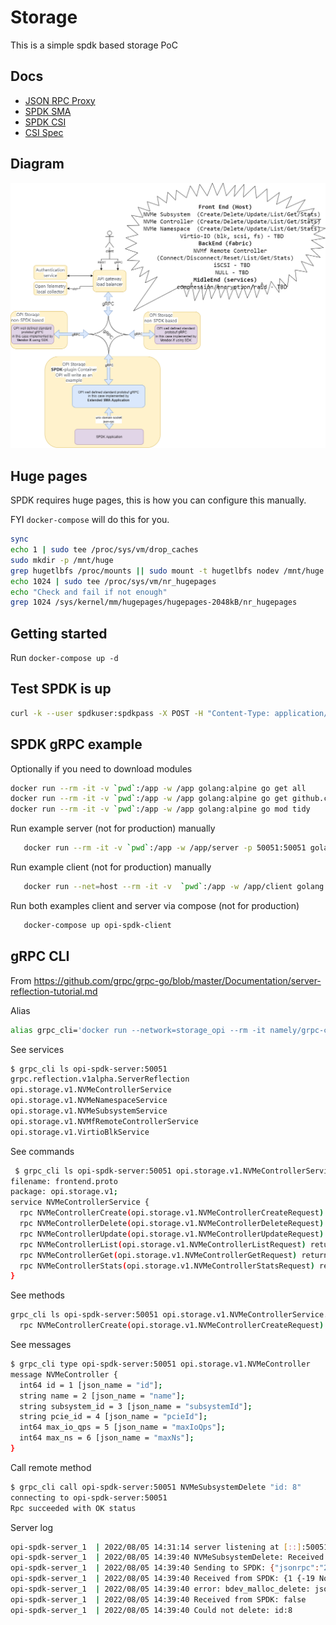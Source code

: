 # Storage

This is a simple spdk based storage PoC

## Docs

* [JSON RPC Proxy](https://spdk.io/doc/jsonrpc_proxy.html)
* [SPDK SMA](https://github.com/spdk/spdk/tree/master/python/spdk/sma)
* [SPDK CSI](https://github.com/spdk/spdk-csi/blob/master/deploy/spdk/Dockerfile)
* [CSI Spec](https://github.com/container-storage-interface/spec/blob/master/spec.md)

## Diagram

![OPI Storage PoC Components](OPI-Storage-Layers-Detailed.png)

## Huge pages

SPDK requires huge pages, this is how you can configure this manually.

FYI `docker-compose` will do this for you.

```bash
sync
echo 1 | sudo tee /proc/sys/vm/drop_caches
sudo mkdir -p /mnt/huge
grep hugetlbfs /proc/mounts || sudo mount -t hugetlbfs nodev /mnt/huge
echo 1024 | sudo tee /proc/sys/vm/nr_hugepages
echo "Check and fail if not enough"
grep 1024 /sys/kernel/mm/hugepages/hugepages-2048kB/nr_hugepages
```

## Getting started

Run `docker-compose up -d`

## Test SPDK is up

```bash
curl -k --user spdkuser:spdkpass -X POST -H "Content-Type: application/json" -d '{"id": 1, "method": "bdev_get_bdevs", "params": {"name": "Malloc0"}}' http://127.0.0.1:9009/
```

## SPDK gRPC example

Optionally if you need to download modules

```bash
docker run --rm -it -v `pwd`:/app -w /app golang:alpine go get all
docker run --rm -it -v `pwd`:/app -w /app golang:alpine go get github.com/opiproject/opi-api/storage/proto
docker run --rm -it -v `pwd`:/app -w /app golang:alpine go mod tidy
```

Run example server (not for production) manually

```bash
   docker run --rm -it -v `pwd`:/app -w /app/server -p 50051:50051 golang:alpine go run jsonrpc.go frontend.go backend.go middleend.go server.go
```

Run example client (not for production) manually

```bash
   docker run --net=host --rm -it -v  `pwd`:/app -w /app/client golang:alpine go run frontend.go backend.go middleend.go client.go
```

Run both examples client and server via compose (not for production)

```bash
   docker-compose up opi-spdk-client
```

## gRPC CLI

From <https://github.com/grpc/grpc-go/blob/master/Documentation/server-reflection-tutorial.md>

Alias

```bash
alias grpc_cli='docker run --network=storage_opi --rm -it namely/grpc-cli'
```

See services

```bash
$ grpc_cli ls opi-spdk-server:50051
grpc.reflection.v1alpha.ServerReflection
opi.storage.v1.NVMeControllerService
opi.storage.v1.NVMeNamespaceService
opi.storage.v1.NVMeSubsystemService
opi.storage.v1.NVMfRemoteControllerService
opi.storage.v1.VirtioBlkService
```

See commands

```bash
 $ grpc_cli ls opi-spdk-server:50051 opi.storage.v1.NVMeControllerService -l
filename: frontend.proto
package: opi.storage.v1;
service NVMeControllerService {
  rpc NVMeControllerCreate(opi.storage.v1.NVMeControllerCreateRequest) returns (opi.storage.v1.NVMeControllerCreateResponse) {}
  rpc NVMeControllerDelete(opi.storage.v1.NVMeControllerDeleteRequest) returns (opi.storage.v1.NVMeControllerDeleteResponse) {}
  rpc NVMeControllerUpdate(opi.storage.v1.NVMeControllerUpdateRequest) returns (opi.storage.v1.NVMeControllerUpdateResponse) {}
  rpc NVMeControllerList(opi.storage.v1.NVMeControllerListRequest) returns (opi.storage.v1.NVMeControllerListResponse) {}
  rpc NVMeControllerGet(opi.storage.v1.NVMeControllerGetRequest) returns (opi.storage.v1.NVMeControllerGetResponse) {}
  rpc NVMeControllerStats(opi.storage.v1.NVMeControllerStatsRequest) returns (opi.storage.v1.NVMeControllerStatsResponse) {}
}
```

See methods

```bash
grpc_cli ls opi-spdk-server:50051 opi.storage.v1.NVMeControllerService.NVMeControllerCreate -l
  rpc NVMeControllerCreate(opi.storage.v1.NVMeControllerCreateRequest) returns (opi.storage.v1.NVMeControllerCreateResponse) {}
```

See messages

```bash
$ grpc_cli type opi-spdk-server:50051 opi.storage.v1.NVMeController
message NVMeController {
  int64 id = 1 [json_name = "id"];
  string name = 2 [json_name = "name"];
  string subsystem_id = 3 [json_name = "subsystemId"];
  string pcie_id = 4 [json_name = "pcieId"];
  int64 max_io_qps = 5 [json_name = "maxIoQps"];
  int64 max_ns = 6 [json_name = "maxNs"];
}
```

Call remote method

```bash
$ grpc_cli call opi-spdk-server:50051 NVMeSubsystemDelete "id: 8"
connecting to opi-spdk-server:50051
Rpc succeeded with OK status
```

Server log

```bash
opi-spdk-server_1  | 2022/08/05 14:31:14 server listening at [::]:50051
opi-spdk-server_1  | 2022/08/05 14:39:40 NVMeSubsystemDelete: Received from client: id:8
opi-spdk-server_1  | 2022/08/05 14:39:40 Sending to SPDK: {"jsonrpc":"2.0","id":1,"method":"bdev_malloc_delete","params":{"name":"OpiMalloc8"}}
opi-spdk-server_1  | 2022/08/05 14:39:40 Received from SPDK: {1 {-19 No such device} 0xc000029f4e}
opi-spdk-server_1  | 2022/08/05 14:39:40 error: bdev_malloc_delete: json response error: No such device
opi-spdk-server_1  | 2022/08/05 14:39:40 Received from SPDK: false
opi-spdk-server_1  | 2022/08/05 14:39:40 Could not delete: id:8
```
